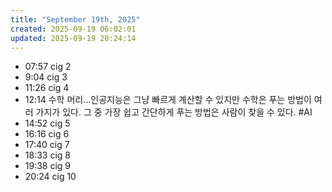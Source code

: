 ```yaml
---
title: "September 19th, 2025"
created: 2025-09-19 06:02:01
updated: 2025-09-19 20:24:14
---
```

  * 07:57 cig 2
  * 9:04 cig 3
  * 11:26 cig 4
  * 12:14 수학 머리...인공지능은 그냥 빠르게 계산할 수 있지만 수학은 푸는 방법이 여러 가지가 있다. 그 중 가장 쉽고 간단하게 푸는 방법은 사람이 찾을 수 있다. #AI
  * 14:52 cig 5
  * 16:16 cig 6
  * 17:40 cig 7
  * 18:33 cig 8
  * 19:38 cig 9
  * 20:24 cig 10
